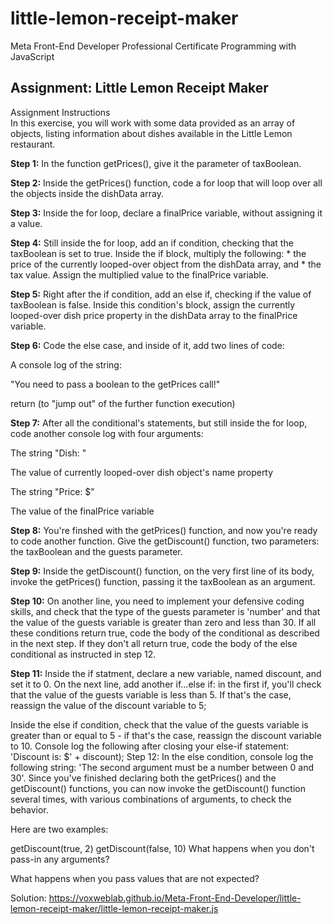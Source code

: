 # little-lemon-receipt-maker

Meta Front-End Developer Professional Certificate
Programming with JavaScript

<h2>Assignment: Little Lemon Receipt Maker</h2>

Assignment Instructions<br>
In this exercise, you will work with some data provided as an array of objects, listing information about dishes available in the Little Lemon restaurant.


<b>Step 1:</b> In the function getPrices(), give it the parameter of taxBoolean.

<b>Step 2:</b> Inside the getPrices() function, code a for loop that will loop over all the objects inside the dishData array.

<b>Step 3:</b> Inside the for loop, declare a finalPrice variable, without assigning it a value.

<b>Step 4:</b> Still inside the for loop, add an if condition, checking that the taxBoolean is set to true. Inside the if block, multiply the following: * the price of the currently looped-over object from the dishData array, and * the tax value. Assign the multiplied value to the finalPrice variable.

<b>Step 5:</b> Right after the if condition, add an else if, checking if the value of taxBoolean is false. Inside this condition's block, assign the currently looped-over dish price property in the dishData array to the finalPrice variable.


<b>Step 6:</b> Code the else case, and inside of it, add two lines of code:

A console log of the string:

"You need to pass a boolean to the getPrices call!"

return (to "jump out" of the further function execution)


<b>Step 7:</b> After all the conditional's statements, but still inside the for loop, code another console log with four arguments:

The string "Dish: "

The value of currently looped-over dish object's name property

The string "Price: $"

The value of the finalPrice variable


<b>Step 8:</b> You're finshed with the getPrices() function, and now you're ready to code another function. Give the getDiscount() function, two parameters: the taxBoolean and the guests parameter.

<b>Step 9:</b> Inside the getDiscount() function, on the very first line of its body, invoke the getPrices() function, passing it the taxBoolean as an argument.

<b>Step 10:</b> On another line, you need to implement your defensive coding skills, and check that the type of the guests parameter is 'number' and that the value of the guests variable is greater than zero and less than 30. If all these conditions return true, code the body of the conditional as described in the next step. If they don't all return true, code the body of the else conditional as instructed in step 12.

<b>Step 11:</b> Inside the if statment, declare a new variable, named discount, and set it to 0. On the next line, add another if...else if: in the first if, you'll check that the value of the guests variable is less than 5. If that's the case, reassign the value of the discount variable to 5;

Inside the else if condition, check that the value of the guests variable is greater than or equal to 5 - if that's the case, reassign the discount variable to 10.
Console log the following after closing your else-if statement: 'Discount is: $' + discount);
Step 12: In the else condition, console log the following string: 'The second argument must be a number between 0 and 30'. Since you've finished declaring both the getPrices() and the getDiscount() functions, you can now invoke the getDiscount() function several times, with various combinations of arguments, to check the behavior.

Here are two examples:

getDiscount(true, 2)
getDiscount(false, 10)
What happens when you don't pass-in any arguments?

What happens when you pass values that are not expected?


Solution: https://voxweblab.github.io/Meta-Front-End-Developer/little-lemon-receipt-maker/little-lemon-receipt-maker.js
